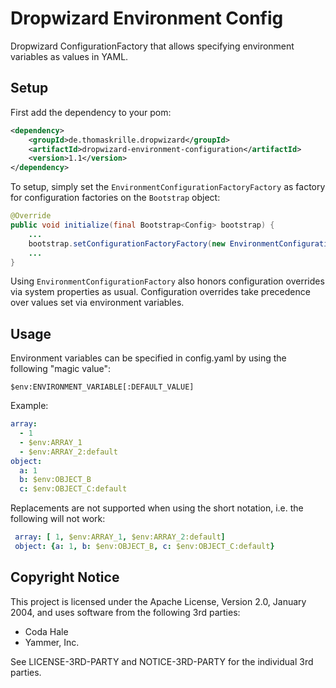 Dropwizard Environment Config
=============================

Dropwizard ConfigurationFactory that allows specifying environment variables as
values in YAML.

Setup
-----

First add the dependency to your pom:

```xml
<dependency>
    <groupId>de.thomaskrille.dropwizard</groupId>
    <artifactId>dropwizard-environment-configuration</artifactId>
    <version>1.1</version>
</dependency>
```

To setup, simply set the `EnvironmentConfigurationFactoryFactory` as factory
for configuration factories on the `Bootstrap` object:

```java
@Override
public void initialize(final Bootstrap<Config> bootstrap) {
    ...
    bootstrap.setConfigurationFactoryFactory(new EnvironmentConfigurationFactoryFactory());
    ...
}
```

Using `EnvironmentConfigurationFactory` also honors configuration overrides
via system properties as usual. Configuration overrides take precedence over
values set via environment variables.

Usage
-----

Environment variables can be specified in config.yaml by using the following
"magic value":

```
$env:ENVIRONMENT_VARIABLE[:DEFAULT_VALUE]
```

Example:

```yaml
array:
  - 1
  - $env:ARRAY_1
  - $env:ARRAY_2:default
object:
  a: 1
  b: $env:OBJECT_B
  c: $env:OBJECT_C:default
```

Replacements are not supported when using the short notation, i.e. the
following will not work:

```yaml
 array: [ 1, $env:ARRAY_1, $env:ARRAY_2:default]
 object: {a: 1, b: $env:OBJECT_B, c: $env:OBJECT_C:default}
```

Copyright Notice
----------------

This project is licensed under the Apache License, Version 2.0, January 2004,
and uses software from the following 3rd parties:

- Coda Hale
- Yammer, Inc.

See LICENSE-3RD-PARTY and NOTICE-3RD-PARTY for the individual 3rd parties.
